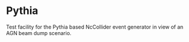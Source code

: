 # Pythia
Test facility for the Pythia based NcCollider event generator in view of an AGN beam dump scenario.
